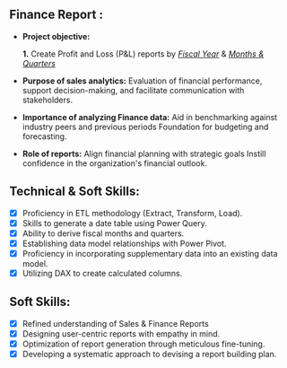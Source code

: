## Finance Report :

- **Project objective:** 

    **1.** Create Profit and Loss (P&L) reports by _[Fiscal Year](https://github.com/Kush-garg/Excel-Finance-Analytics/blob/main/p_%26_l%20statement%20by%20fical%20year.pdf)_ & _[Months & Quarters](https://github.com/Kush-garg/Excel-Finance-Analytics/blob/main/p_and_l_by_months%20%26%20quarters.pdf)_ 

- **Purpose of sales analytics:** Evaluation of financial performance, support decision-making, and facilitate communication with stakeholders.

- **Importance of analyzing Finance data:** Aid in benchmarking against industry peers and previous periods Foundation for budgeting and forecasting.

- **Role of reports:** Align financial planning with strategic goals Instill confidence in the organization's financial outlook.


## Technical & Soft Skills:
- [x]	Proficiency in ETL methodology (Extract, Transform, Load).
- [x]	Skills to generate a date table using Power Query.
- [x]	Ability to derive fiscal months and quarters.
- [x]	Establishing data model relationships with Power Pivot.
- [x]	Proficiency in incorporating supplementary data into an existing data model.
- [x]	Utilizing DAX to create calculated columns.

## Soft Skills:
- [x]	Refined understanding of Sales & Finance Reports
- [x]	Designing user-centric reports with empathy in mind.
- [x]	Optimization of report generation through meticulous fine-tuning.
- [x]	Developing a systematic approach to devising a report building plan.
